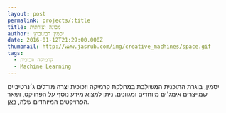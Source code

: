 ```yaml
---
layout: post
permalink: projects/:title
title: מכונה יצירתית
author: יסמין רבינוביץ׳
date: 2016-01-12T21:29:00.000Z
thumbnail: http://www.jasrub.com/img/creative_machines/space.gif
tags:
  - קרמיקה וזכוכית
  - Machine Learning
---
```

יסמין, בוגרת התוכנית המשולבת במחלקת קרמיקה וזכוכית יצרה מודלים ג׳נרטיביים שמייצרים אימג׳ים מיוחדים ומגוונים. ניתן למצוא מידע נוסף על הפרויקט, ושאר הפרויקטים המיוחדים שלה, [כאן](http://www.jasrub.com/projects/creative-machines/).